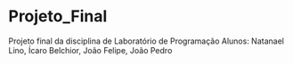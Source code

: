 # Projeto_Final
Projeto final da disciplina de Laboratório de Programação
Alunos: Natanael Lino, Ícaro Belchior, João Felipe, João Pedro
